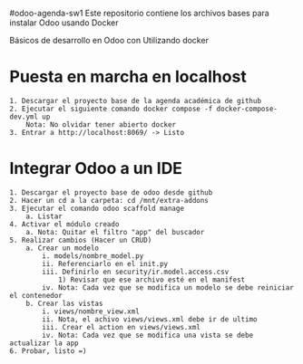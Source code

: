 #odoo-agenda-sw1
Este repositorio contiene los archivos bases para instalar Odoo usando Docker

Básicos de desarrollo en Odoo con Utilizando docker

# Puesta en marcha en localhost
	1. Descargar el proyecto base de la agenda académica de github
	2. Ejecutar el siguiente comando docker compose -f docker-compose-dev.yml up
		Nota: No olvidar tener abierto docker
	3. Entrar a http://localhost:8069/ -> Listo

# Integrar Odoo a un IDE
	1. Descargar el proyecto base de odoo desde github
	2. Hacer un cd a la carpeta: cd /mnt/extra-addons
	3. Ejecutar el comando odoo scaffold manage
		a. Listar
	4. Activar el módulo creado
		a. Nota: Quitar el filtro "app" del buscador
	5. Realizar cambios (Hacer un CRUD)
		a. Crear un modelo
			i. models/nombre_model.py
			ii. Referenciarlo en el init.py
			iii. Definirlo en security/ir.model.access.csv
				1) Revisar que ese archivo esté en el manifest
			iv. Nota: Cada vez que se modifica un modelo se debe reiniciar el contenedor
		b. Crear las vistas
			i. views/nombre_view.xml
			ii. Nota, el achivo views/views.xml debe ir de ultimo
			iii. Crear el action en views/views.xml
			iv. Nota: Cada vez que se modifica una vista se debe actualizar la app
	6. Probar, listo =)
